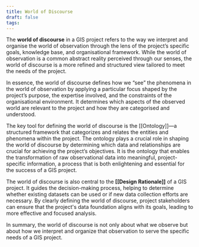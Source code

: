 ```yaml
---
title: World of Discourse
draft: false
tags:
---
```

The **world of discourse** in a GIS project refers to the way we interpret and organise the world of observation through the lens of the project’s specific goals, knowledge base, and organisational framework. While the world of observation is a common abstract reality perceived through our senses, the world of discourse is a more refined and structured view tailored to meet the needs of the project.

In essence, the world of discourse defines how we “see” the phenomena in the world of observation by applying a particular focus shaped by the project’s purpose, the expertise involved, and the constraints of the organisational environment. It determines which aspects of the observed world are relevant to the project and how they are categorised and understood.
  
The key tool for defining the world of discourse is the [[Ontology]]—a structured framework that categorizes and relates the entities and phenomena within the project. The ontology plays a crucial role in shaping the world of discourse by determining which data and relationships are crucial for achieving the project’s objectives. It is the ontology that enables the transformation of raw observational data into meaningful, project-specific information, a process that is both enlightening and essential for the success of a GIS project.

The world of discourse is also central to the **[[Design Rationale]]** of a GIS project. It guides the decision-making process, helping to determine whether existing datasets can be used or if new data collection efforts are necessary. By clearly defining the world of discourse, project stakeholders can ensure that the project's data foundation aligns with its goals, leading to more effective and focused analysis.


In summary, the world of discourse is not only about what we observe but about how we interpret and organize that observation to serve the specific needs of a GIS project. 
